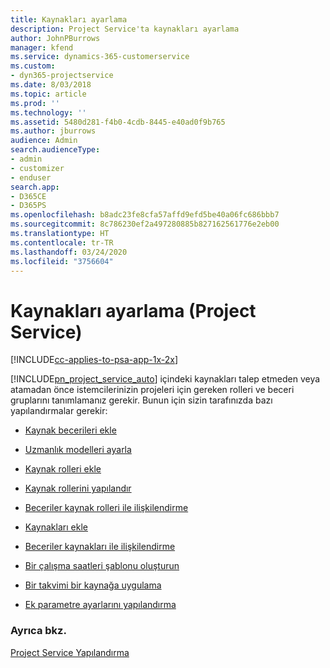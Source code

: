 ```yaml
---
title: Kaynakları ayarlama
description: Project Service'ta kaynakları ayarlama
author: JohnPBurrows
manager: kfend
ms.service: dynamics-365-customerservice
ms.custom:
- dyn365-projectservice
ms.date: 8/03/2018
ms.topic: article
ms.prod: ''
ms.technology: ''
ms.assetid: 5480d281-f4b0-4cdb-8445-e40ad0f9b765
ms.author: jburrows
audience: Admin
search.audienceType:
- admin
- customizer
- enduser
search.app:
- D365CE
- D365PS
ms.openlocfilehash: b8adc23fe8cfa57affd9efd5be40a06fc686bbb7
ms.sourcegitcommit: 8c786230ef2a497280885b827162561776e2eb00
ms.translationtype: HT
ms.contentlocale: tr-TR
ms.lasthandoff: 03/24/2020
ms.locfileid: "3756604"
---
```

# <a name="set-up-resources-project-service"></a>Kaynakları ayarlama (Project Service)

[!INCLUDE[cc-applies-to-psa-app-1x-2x](../includes/cc-applies-to-psa-app-1x-2x.md)]

[!INCLUDE[pn_project_service_auto](../includes/pn-project-service-auto.md)] içindeki kaynakları talep etmeden veya atamadan önce istemcilerinizin projeleri için gereken rolleri ve beceri gruplarını tanımlamanız gerekir. Bunun için sizin tarafınızda bazı yapılandırmalar gerekir:  
  
-   [Kaynak becerileri ekle](../project-service/add-resource-skills.md)  
  
-   [Uzmanlık modelleri ayarla](../project-service/set-up-proficiency-models.md)  
  
-   [Kaynak rolleri ekle](../project-service/add-resource-roles.md)  
  
-   [Kaynak rollerini yapılandır](../project-service/configure-resource-roles.md)  
  
-   [Beceriler kaynak rolleri ile ilişkilendirme](../project-service/associate-skills-with-resource-roles.md)  
  
-   [Kaynakları ekle](../project-service/add-resources.md)  
  
-   [Beceriler kaynakları ile ilişkilendirme](../project-service/associate-skills-with-resources.md)  
  
-   [Bir çalışma saatleri şablonu oluşturun](../project-service/create-work-hours-template.md)  
  
-   [Bir takvimi bir kaynağa uygulama](../project-service/apply-calendar-resource.md)  
  
-   [Ek parametre ayarlarını yapılandırma](../project-service/configure-additional-parameters-settings.md)  
  
### <a name="see-also"></a>Ayrıca bkz.  
 [Project Service Yapılandırma](../project-service/configure.md)
